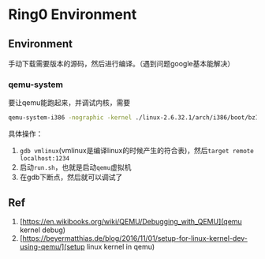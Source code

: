 # Ring0 Environment

## Environment

手动下载需要版本的源码，然后进行编译。（遇到问题google基本能解决）


### qemu-system

要让qemu能跑起来，并调试内核，需要
```bash
qemu-system-i386 -nographic -kernel ./linux-2.6.32.1/arch/i386/boot/bzImage -append "console=ttyS0" -initrd ./busybox-1.19.4/initramfs-busybox-x86.cpio.gz -gdb tcp::1234 -S
```

具体操作：
1. `gdb vmlinux`(vmlinux是编译linux的时候产生的符合表)，然后`target remote localhost:1234`
2. 启动`run.sh`，也就是启动`qemu`虚拟机
3. 在gdb下断点，然后就可以调试了


## Ref

1. [https://en.wikibooks.org/wiki/QEMU/Debugging_with_QEMU](qemu kernel debug)
2. [https://beyermatthias.de/blog/2016/11/01/setup-for-linux-kernel-dev-using-qemu/](setup linux kernel in qemu)


